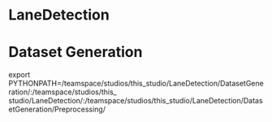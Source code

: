 # LaneDetection
# Dataset Generation
export PYTHONPATH=/teamspace/studios/this_studio/LaneDetection/DatasetGeneration/:/teamspace/studios/this_
studio/LaneDetection/:/teamspace/studios/this_studio/LaneDetection/DatasetGeneration/Preprocessing/